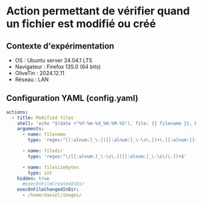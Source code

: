 # Action permettant de vérifier quand un fichier est modifié ou créé
## Contexte d'expérimentation
* OS : Ubuntu server 24.04.1 LTS
* Navigateur : Firefox 135.0 (64 bits)
* OliveTin : 2024.12.11
* Réseau : LAN

## Configuration YAML (config.yaml)
```yaml
actions:
  - title: Modified files
    shell: 'echo "$(date +"%Y-%m-%d_%H-%M-%S"), file: {{ filename }}, Dir: {{ filedir }}, size: {{ filesizebytes }}" >> /tmp/imagedir.log'
    arguments:
      - name: filename
        type: 'regex:^[[:alnum:]_\-]([[:alnum:]_\-\s\.])+\.[[:alnum:]]+$'

      - name: filedir
        type: 'regex:^\/[[:alnum:]_\-\s\.]([[:alnum:]_\-\s\/\.])+$'

      - name: filesizebytes
        type: int
    hidden: true
	  #execOnFileCreatedInDir
    execOnFileChangedInDir:
      - /home/daniel/Images/
```
